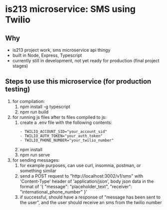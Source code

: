 # is213 microservice: SMS using Twilio

## Why
- is213 project work, sms microservice api thingy
- built in Node, Express, Typescript
- currently still in development, not yet ready for production (final project stages)

## Steps to use this microservice (for production testing)
1. for compilation:
    1. npm install -g typescript
    2. npm run build
2. for running js files after ts files compiled to js:
    1. create a .env file with the following contents:
          ```
        - TWILIO_ACCOUNT_SID="your_account_sid"
        - TWILIO_AUTH_TOKEN="your_auth_token"
        - TWILIO_PHONE_NUMBER="your_twilio_number"
          ```
    2. npm install
    3. npm run serve
3. for sending messages:
    1. for example purposes, can use curl, insomnia, postman, or something similar
    2. send a POST request to "http://localhost:3002/v1/sms" with 'Content-Type' header of 'application/json', body json data in the format of '{ "message": "placeholder_text", "receiver": "international_phone_number" }'
    3. if successful, should have a response of "message has been sent to the user", and the user should receive an sms from the twilio number
